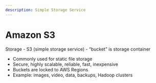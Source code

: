 ```yaml
---
description: Simple Storage Service
---
```


# Amazon S3

Storage - S3 \(simple storage service\) - “bucket” is storage container 

* Commonly used for static file storage
* Secure, highly scalable, reliable, fast, inexpensive
* Buckets are locked to AWS Regions 
* Example: images, video, data, backups, Hadoop clusters



